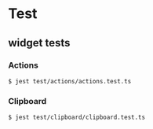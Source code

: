# Test

## widget tests

### Actions

`$ jest test/actions/actions.test.ts`
### Clipboard

`$ jest test/clipboard/clipboard.test.ts`